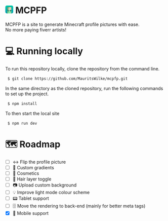 # <img src="./static//PFP/I_Like_Cats__.png" title="logo" width=25 style="border-radius: 5px;" /> MCPFP

MCPFP is a site to generate Minecraft profile pictures with ease.\
No more paying fiverr artists!

# 💻 Running locally
To run this repository locally, clone the repository from the command line.
```bash
 $ git clone https://github.com/MauritsWilke/mcpfp.git
```
In the same directory as the cloned repository, run the following commands to set up the project.
```bash
 $ npm install
```
To then start the local site
```
 $ npm run dev
```

# 🗺 Roadmap
 - [ ] ↔ Flip the profile picture
 - [ ] 🎨 Custom gradients
 - [ ] 🎩 Cosmetics
 - [ ] 💈 Hair layer toggle
 - [ ] 📷 Upload custom background
 - [ ] 💡 Improve light mode colour scheme
 - [ ] 📟 Tablet support
 - [ ] 🗄 Move the rendering to back-end (mainly for better meta tags)
 - [x] 📱 Mobile support